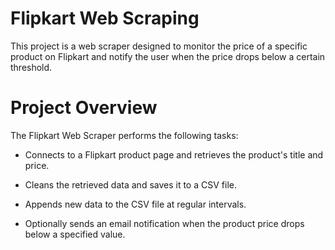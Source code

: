 # Flipkart Web Scraping

This project is a web scraper designed to monitor the price of a specific product on Flipkart and notify the user when the price drops below a certain threshold.

# Project Overview

The Flipkart Web Scraper performs the following tasks:

- Connects to a Flipkart product page and retrieves the product's title and price.

- Cleans the retrieved data and saves it to a CSV file.

- Appends new data to the CSV file at regular intervals.

- Optionally sends an email notification when the product price drops below a specified value.

